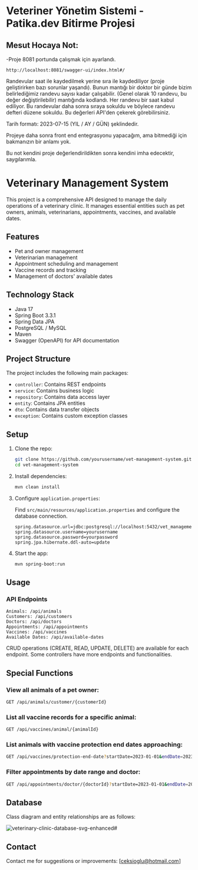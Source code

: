 # Veteriner Yönetim Sistemi - Patika.dev Bitirme Projesi

## Mesut Hocaya Not:
-Proje 8081 portunda çalışmak için ayarlandı.
```
http://localhost:8081/swagger-ui/index.html#/
```
Randevular saat ile kaydedilmek yerine sıra ile kaydediliyor (proje geliştirirken bazı sorunlar yaşandı). Bunun mantığı bir doktor bir günde bizim belirlediğimiz randevu sayısı kadar çalışabilir. (Genel olarak 10 randevu, bu değer değiştirilebilir) mantığında kodlandı. Her randevu bir saat kabul ediliyor. Bu randevular daha sonra sıraya sokuldu ve böylece randevu defteri düzene sokuldu. Bu değerleri API'den çekerek görebilirsiniz.

Tarih formatı: 2023-07-15 (YIL / AY / GÜN) şeklindedir.

Projeye daha sonra front end entegrasyonu yapacağım, ama bitmediği için bakmanızın bir anlamı yok.

Bu not kendini proje değerlendirildikten sonra kendini imha edecektir, saygılarımla.

# Veterinary Management System

This project is a comprehensive API designed to manage the daily operations of a veterinary clinic. It manages essential entities such as pet owners, animals, veterinarians, appointments, vaccines, and available dates.

## Features

- Pet and owner management
- Veterinarian management
- Appointment scheduling and management
- Vaccine records and tracking
- Management of doctors' available dates

## Technology Stack

- Java 17
- Spring Boot 3.3.1
- Spring Data JPA
- PostgreSQL / MySQL
- Maven
- Swagger (OpenAPI) for API documentation

## Project Structure

The project includes the following main packages:

- `controller`: Contains REST endpoints
- `service`: Contains business logic
- `repository`: Contains data access layer
- `entity`: Contains JPA entities
- `dto`: Contains data transfer objects
- `exception`: Contains custom exception classes

## Setup

1. Clone the repo:

    ```bash
    git clone https://github.com/yourusername/vet-management-system.git
    cd vet-management-system
    ```

2. Install dependencies:

    ```bash
    mvn clean install
    ```

3. Configure `application.properties`:

    Find `src/main/resources/application.properties` and configure the database connection.

    ```properties
    spring.datasource.url=jdbc:postgresql://localhost:5432/vet_management_db
    spring.datasource.username=yourusername
    spring.datasource.password=yourpassword
    spring.jpa.hibernate.ddl-auto=update
    ```

4. Start the app:

    ```bash
    mvn spring-boot:run
    ```

## Usage

### API Endpoints
    Animals: /api/animals
    Customers: /api/customers
    Doctors: /api/doctors
    Appointments: /api/appointments
    Vaccines: /api/vaccines
    Available Dates: /api/available-dates

CRUD operations (CREATE, READ, UPDATE, DELETE) are available for each endpoint.
Some controllers have more endpoints and functionalities.

## Special Functions

### View all animals of a pet owner:

```bash
GET /api/animals/customer/{customerId}
```

### List all vaccine records for a specific animal:

```bash
GET /api/vaccines/animal/{animalId}
```

### List animals with vaccine protection end dates approaching:

```bash
GET /api/vaccines/protection-end-date?startDate=2023-01-01&endDate=2023-12-31
```

### Filter appointments by date range and doctor:


```bash
GET /api/appointments/doctor/{doctorId}?startDate=2023-01-01&endDate=2023-12-31
```

## Database

Class diagram and entity relationships are as follows:

![veterinary-clinic-database-svg-enhanced](https://github.com/user-attachments/assets/2aabc0b8-f565-4710-b396-3e4f98efbbf2)#

## Contact

Contact me for suggestions or improvements: [ceksioglu@hotmail.com]
